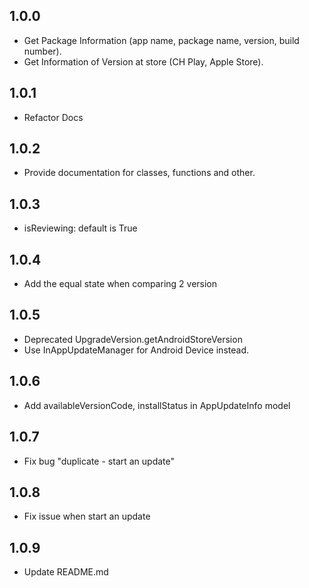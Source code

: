 ## 1.0.0

* Get Package Information (app name, package name, version, build number).
* Get Information of Version at store (CH Play, Apple Store).

## 1.0.1

* Refactor Docs

## 1.0.2

* Provide documentation for classes, functions and other.

## 1.0.3

* isReviewing: default is True

## 1.0.4

* Add the equal state when comparing 2 version

## 1.0.5

* Deprecated UpgradeVersion.getAndroidStoreVersion
* Use InAppUpdateManager for Android Device instead.

## 1.0.6

* Add availableVersionCode, installStatus in AppUpdateInfo model

## 1.0.7

* Fix bug "duplicate - start an update"

## 1.0.8

* Fix issue when start an update

## 1.0.9

* Update README.md
